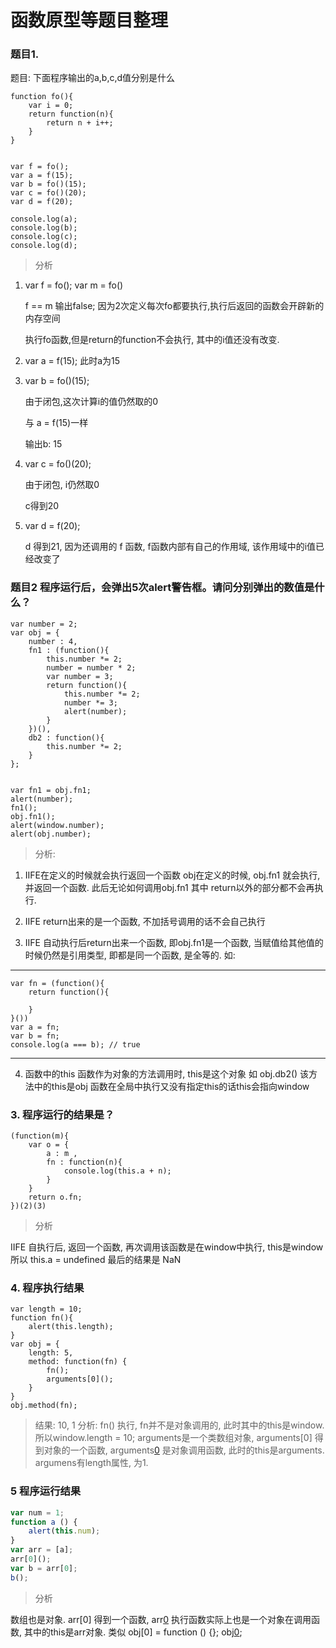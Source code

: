 # 函数原型等题目整理

### 题目1.
题目: 下面程序输出的a,b,c,d值分别是什么
```
function fo(){
	var i = 0;
	return function(n){
		return n + i++;
	}
}


var f = fo(); 
var a = f(15); 
var b = fo()(15);  
var c = fo()(20); 
var d = f(20);

console.log(a);
console.log(b);
console.log(c);
console.log(d);
```
> 分析


1. var f = fo();  var m = fo()

	f == m 输出false; 因为2次定义每次fo都要执行,执行后返回的函数会开辟新的内存空间

 	执行fo函数,但是return的function不会执行, 其中的i值还没有改变.

2. var a = f(15); 
	此时a为15

3. var b = fo()(15);  

	由于闭包,这次计算i的值仍然取的0

	与 a = f(15)一样

	输出b: 15

4. var c = fo()(20); 

	由于闭包, i仍然取0

	c得到20

5. var d = f(20);

	d 得到21, 因为还调用的 f 函数, f函数内部有自己的作用域, 该作用域中的i值已经改变了


### 题目2  程序运行后，会弹出5次alert警告框。请问分别弹出的数值是什么？

```
var number = 2;
var obj = {
	number : 4,
	fn1 : (function(){
		this.number *= 2;
		number = number * 2;
		var number = 3;
		return function(){
			this.number *= 2;
			number *= 3;
			alert(number);
		}
	})(),
	db2 : function(){
		this.number *= 2;
	}
};


var fn1 = obj.fn1;
alert(number); 
fn1();   
obj.fn1(); 
alert(window.number);
alert(obj.number);
```
> 分析:

1. IIFE在定义的时候就会执行返回一个函数
	obj在定义的时候, obj.fn1 就会执行,并返回一个函数. 此后无论如何调用obj.fn1 其中 return以外的部分都不会再执行.

2. IIFE return出来的是一个函数, 不加括号调用的话不会自己执行

3. IIFE 自动执行后return出来一个函数, 即obj.fn1是一个函数, 当赋值给其他值的时候仍然是引用类型, 即都是同一个函数, 是全等的.
	如: 
---
	var fn = (function(){
		return function(){

		}
	}())
	var a = fn;
	var b = fn;
	console.log(a === b); // true
---


4. 函数中的this
	函数作为对象的方法调用时, this是这个对象
	如 obj.db2() 该方法中的this是obj
	函数在全局中执行又没有指定this的话this会指向window


### 3. 程序运行的结果是？

```
(function(m){
	var o = {
		a : m , 
		fn : function(n){
			console.log(this.a + n);
		}
	}
	return o.fn;
})(2)(3)
```

> 分析

IIFE 自执行后, 返回一个函数, 再次调用该函数是在window中执行, this是window
所以 this.a = undefined
最后的结果是 NaN

### 4. 程序执行结果
```
var length = 10;
function fn(){
    alert(this.length);
}
var obj = {
    length: 5,
    method: function(fn) {
        fn();
        arguments[0]();
    }
}
obj.method(fn);
```
> 结果: 10, 1
> 分析: 
fn() 执行, fn并不是对象调用的, 此时其中的this是window. 所以window.length = 10;
arguments是一个类数组对象, arguments[0] 得到对象的一个函数, arguments[0]() 是对象调用函数, 此时的this是arguments. argumens有length属性, 为1.

### 5 程序运行结果

```javascript
var num = 1;
function a () {
	alert(this.num);
}
var arr = [a];
arr[0]();
var b = arr[0];
b();
```
> 分析

数组也是对象. arr[0] 得到一个函数, arr[0]() 执行函数实际上也是一个对象在调用函数, 其中的this是arr对象. 类似 obj[0] = function () {}; obj[0]();


